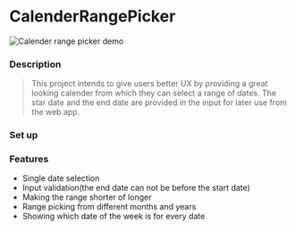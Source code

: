 # CalenderRangePicker
![Calender range picker demo]([https://github.com/Simo-NBU-100673/CalenderRangePicker/assets/81335974/d8c1e05c-7306-4b53-9c90-cd0aa4aa0c10](https://gifyu.com/image/Sg0mT))

### Description
> This project intends to give users better UX by providing a great looking calender from which they can select a range of dates. The star date and the end date are provided in the input for later use from the web app.

### Set up


### Features
- Single date selection
- Input validation(the end date can not be before the start date)
- Making the range shorter of longer
- Range picking from different months and years
- Showing which date of the week is for every date

